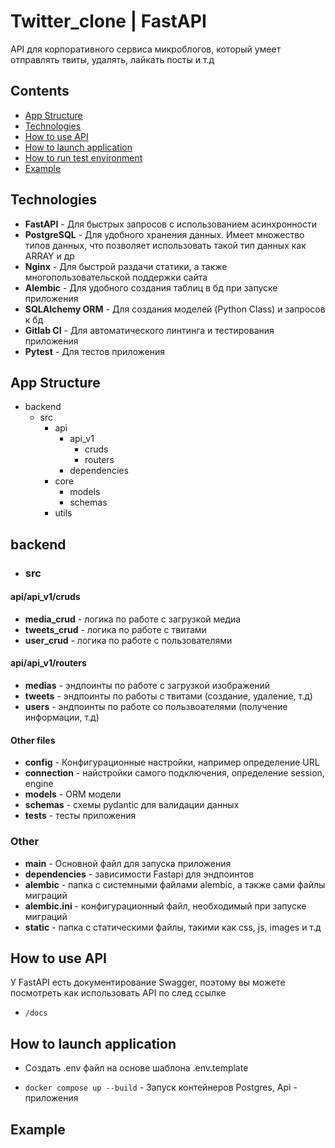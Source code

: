 # Twitter_clone | FastAPI

API для корпоративного сервиса микроблогов, который умеет отправлять твиты, удалять, лайкать посты и т.д

## Contents

- [App Structure](#app-structure)
- [Technologies](#technologies)
- [How to use API](#how-to-use-api)
- [How to launch application](#how-to-launch-application)
- [How to run test environment](#how-to-run-test-environment)
- [Example](#example)

## Technologies

- **FastAPI** - Для быстрых запросов с использованием асинхронности
- **PostgreSQL** - Для удобного хранения данных. Имеет множество типов данных, что позволяет использовать такой тип данных как ARRAY и др
- **Nginx** - Для быстрой раздачи статики, а также многопользовательской поддержки сайта
- **Alembic** - Для удобного создания таблиц в бд при запуске приложения
- **SQLAlchemy ORM** - Для создания моделей (Python Class) и запросов к бд
- **Gitlab CI** - Для автоматического линтинга и тестирования приложения
- **Pytest** - Для тестов приложения


## App Structure

- backend
  - src
    - api
      - api_v1
        - cruds
        - routers
      - dependencies
    - core
      - models
      - schemas
    - utils


## backend
  - ### src

#### api/api_v1/cruds

- **media_crud** - логика по работе с загрузкой медиа
- **tweets_crud** - логика по работе с твитами
- **user_crud** - логика по работе с пользователями

#### api/api_v1/routers

- **medias** - эндпоинты по работе с загрузкой изображений
- **tweets** - эндпоинты по работы с твитами (создание, удаление, т.д)
- **users** - эндпоинты по работе со пользвоателями (получение информации, т.д)


#### Other files

- **config** - Конфигурационные настройки, например определение URL
- **connection** - найстройки самого подключения, определение session, engine
- **models** - ORM модели
- **schemas** - схемы pydantic для валидации данных
- **tests** - тесты приложения


### Other

- **main** - Основной файл для запуска приложения
- **dependencies** - зависимости Fastapi для эндпоинтов
- **alembic** - папка с системными файлами alembic, а также сами файлы миграций
- **alembic.ini** - конфигурационный файл, необходимый при запуске миграций
- **static** - папка с статическими файлы, такими как css, js, images и т.д

## How to use API

У FastAPI есть документирование Swagger, поэтому вы можете посмотреть как использовать API по след ссылке

- `/docs`

## How to launch application

- Создать .env файл на основе шаблона .env.template


- `docker compose up --build` - Запуск контейнеров Postgres, Api - приложения


## Example

